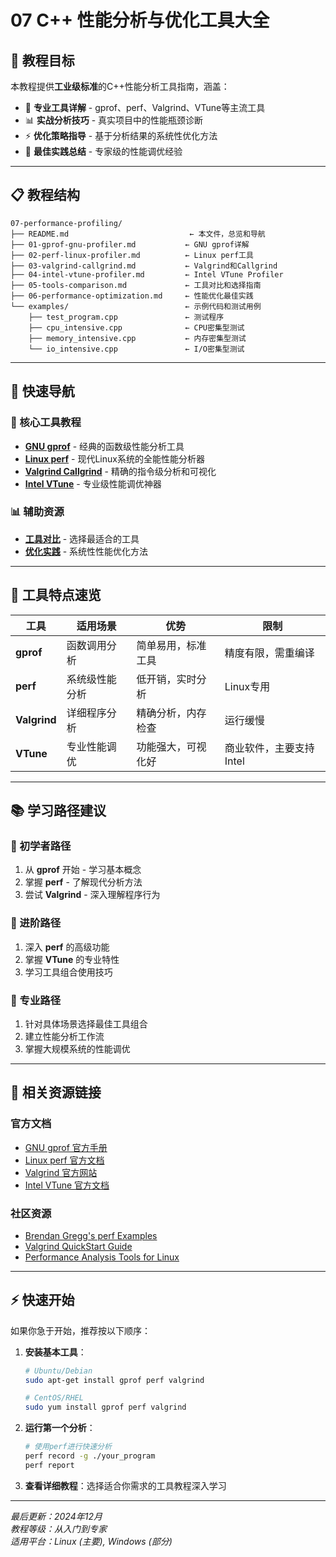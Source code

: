 # 07 C++ 性能分析与优化工具大全

## 🎯 教程目标

本教程提供**工业级标准**的C++性能分析工具指南，涵盖：
- 🔧 **专业工具详解** - gprof、perf、Valgrind、VTune等主流工具
- 📊 **实战分析技巧** - 真实项目中的性能瓶颈诊断
- ⚡ **优化策略指导** - 基于分析结果的系统性优化方法
- 🎯 **最佳实践总结** - 专家级的性能调优经验

---

## 📋 教程结构

```
07-performance-profiling/
├── README.md                           ← 本文件，总览和导航
├── 01-gprof-gnu-profiler.md           ← GNU gprof详解
├── 02-perf-linux-profiler.md          ← Linux perf工具
├── 03-valgrind-callgrind.md           ← Valgrind和Callgrind
├── 04-intel-vtune-profiler.md         ← Intel VTune Profiler
├── 05-tools-comparison.md             ← 工具对比和选择指南
├── 06-performance-optimization.md     ← 性能优化最佳实践
└── examples/                          ← 示例代码和测试用例
    ├── test_program.cpp               ← 测试程序
    ├── cpu_intensive.cpp              ← CPU密集型测试
    ├── memory_intensive.cpp           ← 内存密集型测试
    └── io_intensive.cpp               ← I/O密集型测试
```

---

## 🚀 快速导航

### 🔧 核心工具教程
- **[GNU gprof](01-gprof-gnu-profiler.md)** - 经典的函数级性能分析工具
- **[Linux perf](02-perf-linux-profiler.md)** - 现代Linux系统的全能性能分析器
- **[Valgrind Callgrind](03-valgrind-callgrind.md)** - 精确的指令级分析和可视化
- **[Intel VTune](04-intel-vtune-profiler.md)** - 专业级性能调优神器

### 📊 辅助资源
- **[工具对比](05-tools-comparison.md)** - 选择最适合的工具
- **[优化实践](06-performance-optimization.md)** - 系统性性能优化方法

---

## 🎯 工具特点速览

| 工具 | 适用场景 | 优势 | 限制 |
|------|----------|------|------|
| **gprof** | 函数调用分析 | 简单易用，标准工具 | 精度有限，需重编译 |
| **perf** | 系统级性能分析 | 低开销，实时分析 | Linux专用 |
| **Valgrind** | 详细程序分析 | 精确分析，内存检查 | 运行缓慢 |
| **VTune** | 专业性能调优 | 功能强大，可视化好 | 商业软件，主要支持Intel |

---

## 📚 学习路径建议

### 🔰 初学者路径
1. 从 **gprof** 开始 - 学习基本概念
2. 掌握 **perf** - 了解现代分析方法
3. 尝试 **Valgrind** - 深入理解程序行为

### 🚀 进阶路径
1. 深入 **perf** 的高级功能
2. 掌握 **VTune** 的专业特性
3. 学习工具组合使用技巧

### 💼 专业路径
1. 针对具体场景选择最佳工具组合
2. 建立性能分析工作流
3. 掌握大规模系统的性能调优

---

## 🔗 相关资源链接

### 官方文档
- [GNU gprof 官方手册](https://sourceware.org/binutils/docs/gprof/)
- [Linux perf 官方文档](https://perf.wiki.kernel.org/index.php/Main_Page)
- [Valgrind 官方网站](https://valgrind.org/)
- [Intel VTune 官方文档](https://www.intel.com/content/www/us/en/developer/tools/oneapi/vtune-profiler.html)

### 社区资源
- [Brendan Gregg's perf Examples](http://www.brendangregg.com/perf.html)
- [Valgrind QuickStart Guide](https://valgrind.org/docs/manual/QuickStart.html)
- [Performance Analysis Tools for Linux](https://github.com/brendangregg/FlameGraph)

---

## ⚡ 快速开始

如果你急于开始，推荐按以下顺序：

1. **安装基本工具**：
   ```bash
   # Ubuntu/Debian
   sudo apt-get install gprof perf valgrind
   
   # CentOS/RHEL
   sudo yum install gprof perf valgrind
   ```

2. **运行第一个分析**：
   ```bash
   # 使用perf进行快速分析
   perf record -g ./your_program
   perf report
   ```

3. **查看详细教程**：选择适合你需求的工具教程深入学习

---

*最后更新：2024年12月*  
*教程等级：从入门到专家*  
*适用平台：Linux (主要), Windows (部分)*
